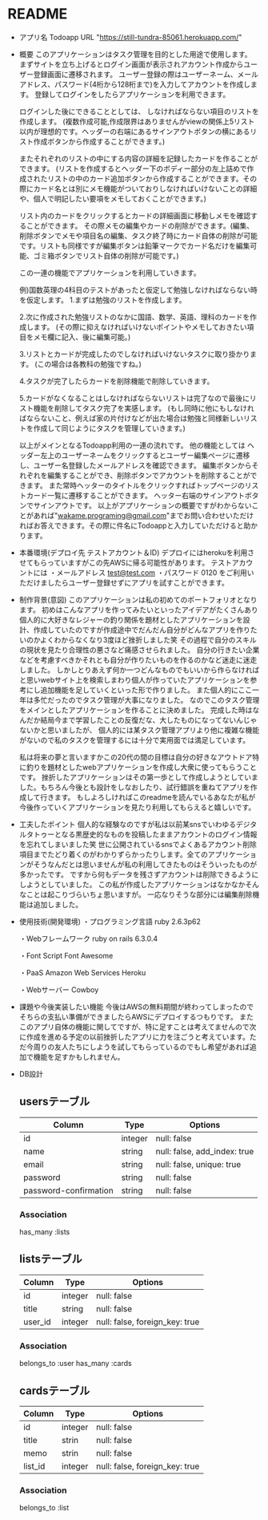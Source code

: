# README

* アプリ名
  Todoapp
  URL "https://still-tundra-85061.herokuapp.com/" 



* 概要
  このアプリケーションはタスク管理を目的とした用途で使用します。
  まずサイトを立ち上げるとログイン画面が表示されアカウント作成からユーザー登録画面に遷移されます。
  ユーザー登録の際はユーザーネーム、メールアドレス、パスワード(4桁から128桁まで)を入力してアカウントを作成します。
  登録してログインをしたらアプリケーションを利用できます。


  ログインした後にできることとしては、
  しなければならない項目のリストを作成します。
  (複数作成可能,作成限界はありませんがviewの関係上5リスト以内が理想的です。ヘッダーの右端にあるサインアウトボタンの横にあるリスト作成ボタンから作成することができます。)

  またそれぞれのリストの中にする内容の詳細を記録したカードを作ることができます。
  (リストを作成するとヘッダー下のボディー部分の左上詰めで作成されたリストの中のカード追加ボタンから作成することができます。その際にカード名とは別にメモ機能がついておりしなければいけないことの詳細や、個人で明記したい要項をメモしておくことができます。)

  リスト内のカードをクリックするとカードの詳細画面に移動しメモを確認することができます。
  その際メモの編集やカードの削除ができます。(編集、削除ボタンでメモや項目名の編集、タスク終了時にカード自体の削除が可能です。リストも同様ですが編集ボタンは鉛筆マークでカード名だけを編集可能、ゴミ箱ボタンでリスト自体の削除が可能です。)

  この一連の機能でアプリケーションを利用していきます。


  例)国数英理の4科目のテストがあったと仮定して勉強しなければならない時を仮定します。
  1.まずは勉強のリストを作成します。

  2.次に作成された勉強リストのなかに国語、数学、英語、理科のカードを作成します。
    (その際に抑えなければいけないポイントやメモしておきたい項目をメモ欄に記入、後に編集可能。)

  3.リストとカードが完成したのでしなければいけないタスクに取り掛かります。
    (この場合は各教科の勉強ですね。)

  4.タスクが完了したらカードを削除機能で削除していきます。

  5.カードがなくなることはしなければならないリストは完了なので最後にリスト機能を削除してタスク完了を実感します。
  (もし同時に他にもしなければならないこと、例えば家の片付けなどが出た場合は勉強と同様新しいリストを作成して同じようにタスクを管理していきます。)


  以上がメインとなるTodoapp利用の一連の流れです。
  他の機能としては
  ヘッダー左上のユーザーネームをクリックするとユーザー編集ページに遷移し、ユーザー名登録したメールアドレスを確認できます。
  編集ボタンからそれぞれを編集することができ、削除ボタンでアカウントを削除することができます。
  また常時ヘッターのタイトルをクリックすればトップページのリストカード一覧に遷移することができます。
  ヘッター右端のサインアウトボタンでサインアウトです。
  以上がアプリケーションの概要ですがわからないことがあれば"wakame.programing@gmail.com"までお問い合わせいただければお答えできます。その際に件名にTodoappと入力していただけると助かります。



* 本番環境(デプロイ先 テストアカウント＆ID)
  デプロイにはherokuを利用させてもらっていますがこの先AWSに帰る可能性があります。
  テストアカウントには
  ・メールアドレス
    test@test.com
  ・パスワード
    0120
  をご利用いただけましたらユーザー登録せずにアプリを試すことができます。



* 制作背景(意図)
  このアプリケーションは私の初めてのポートフォリオとなります。
  初めはこんなアプリを作ってみたいといったアイデアがたくさんあり個人的に大好きなレジャーの釣り関係を題材としたアプリケーションを設計、作成していたのですが作成途中でだんだん自分がどんなアプリを作りたいのかよくわからなくなり3度ほど挫折しました笑
  その過程で自分のスキルの現状を見たり合理性の悪さなど痛感させられました。
  自分の行きたい企業などを考慮すべきかそれとも自分が作りたいものを作るのかなど迷走に迷走しました。
  しかしとりあえず何か一つどんなものでもいいから作らなければと思いwebサイト上を検索しまわり個人が作っていたアプリケーションを参考にし追加機能を足していくといった形で作りました。
  また個人的にここ一年は多忙だったのでタスク管理が大事になりました。
  なのでこのタスク管理をメインとしたアプリケーションを作ることに決めました。
  完成した時はなんだか結局今まで学習したことの反復だな、大したものになってないんじゃないかと思いましたが、
  個人的には某タスク管理アプリより他に複雑な機能がないので私のタスクを管理するには十分で実用面では満足しています。
  
  私は将来の夢と言いますかこの20代の間の目標は自分の好きなアウトドア特に釣りを題材としたwebアプリケーションを作成し大衆に使ってもらうことです。
  挫折したアプリケーションはその第一歩として作成しようとしていました。もちろん今後とも設計をしなおしたり、試行錯誤を重ねてアプリを作成して行きます。
  もしよろしければこのreadmeを読んでいるあなたが私が今後作っていくアプリケーションを見たり利用してもらえると嬉しいです。



* 工夫したポイント
  個人的な経験なのですが私は以前某snsでいわゆるデジタルタトゥーとなる黒歴史的なものを投稿したままアカウントのログイン情報を忘れてしまいました笑
  世に公開されているsnsでよくあるアカウント削除項目までたどり着くのがわかりずらかったりします。全てのアプリケーションがそうなんだとは思いませんが私の利用してきたものはそういったものが多かったです。
  ですから何もデータを残さずアカウントは削除できるようにしようとしていました。
  この私が作成したアプリケーションはなかなかそんなことは起こりづらいちょ思いますが。
  一応なりそうな部分には編集削除機能は追加しました。



* 使用技術(開発環境)
  ・プログラミング言語
    ruby 2.6.3p62

  ・Webフレームワーク
    ruby on rails 6.3.0.4

  ・Font Script
    Font Awesome

  ・PaaS
    Amazon Web Services
    Heroku

  ・Webサーバー
    Cowboy



* 課題や今後実装したい機能
  今後はAWSの無料期間が終わってしまったのでそちらの支払い準備ができましたらAWSにデプロイするつもりです。
  またこのアプリ自体の機能に関してですが、特に足すことは考えてませんので次に作成を進める予定の以前挫折したアプリに力を注ごうと考えています。ただ今周りの友人たちにしようを試してもらっているのでもし希望があれば追加で機能を足すかもしれません。



* DB設計
  ## usersテーブル
    |Column|Type|Options|
    |------|----|-------|
    |id|integer|null: false|
    |name|string|null: false, add_index: true|
    |email|string|null: false, unique: true|
    |password|string|null: false|
    |password-confirmation|string|null: false|
  ### Association
    has_many :lists

  ## listsテーブル
    |Column|Type|Options|
    |------|----|-------|
    |id|integer|null: false|
    |title|string|null: false|
    |user_id|integer|null: false, foreign_key: true|
  ### Association
    belongs_to :user
    has_many :cards

  ## cardsテーブル
    |Column|Type|Options|
    |------|----|-------|
    |id|integer|null: false|
    |title|strin|null: false|
    |memo|strin|null: false|
    |list_id|integer|null: false, foreign_key: true|
  ### Association
    belongs_to :list